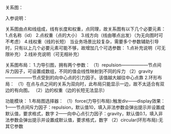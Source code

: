 关系图：

入参说明：

关系图由点和线组成，线有长度和权重，点同理，故关系图有以下几个必要元素：	
	1.点名称（id）
	2.点权重（点的大小）
	3.线方向（线由哪点出发）（为无向图时可不考虑）
	4.线权重（线的长短）
当业务场景比较复杂，需要多个参数辅助引导时，只有以上几个必要元素可能不够，故增加几个可选参数：
	1.点补充说明（可无限补充）
	2.线补充说明（可无相补充）

关系图布局：
1.力导引图，拥有两个参数：
	（1）repulsion——————节点间斥力因子，可设置成数组，不同的值会线性映射到不同的斥力
	（2）gravity——————节点受到的向中心点的引力因子。该值越大越往中心点靠
2.环形布局：
	（1）在点与点之间的关系为双向时，此布局只能显示一边，故不太适合有双边的有向图。
	（2）边的权重（边的长短无法显示）

功能模块：
1.布局图选择器：
（1）force(力导引布局):触发div——display效果：
		1——节点间斥力因子：repulsion，默认值10，填入非法参数会弹出提示并设置成默认值，要求格式，数字
		2——向中心点引力因子：gravity，默认值0.1，填入非法参数会弹出提示并设置成默认值，要求格式，数字
（2）circular(环形布局):无其它参数
